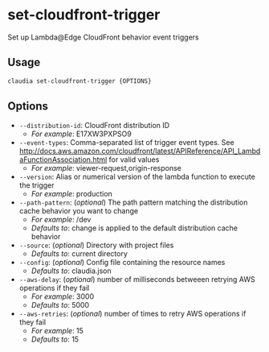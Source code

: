 # set-cloudfront-trigger

Set up Lambda@Edge CloudFront behavior event triggers

## Usage

```bash
claudia set-cloudfront-trigger {OPTIONS}
```

## Options

*  `--distribution-id`:  CloudFront distribution ID
    * _For example_: E17XW3PXPSO9
*  `--event-types`:  Comma-separated list of trigger event types. See http://docs.aws.amazon.com/cloudfront/latest/APIReference/API_LambdaFunctionAssociation.html for valid values
    * _For example_: viewer-request,origin-response
*  `--version`:  Alias or numerical version of the lambda function to execute the trigger
    * _For example_: production
*  `--path-pattern`:  (_optional_) The path pattern matching the distribution cache behavior you want to change
    * _For example_: /dev
    * _Defaults to_: change is applied to the default distribution cache behavior
*  `--source`:  (_optional_) Directory with project files
    * _Defaults to_: current directory
*  `--config`:  (_optional_) Config file containing the resource names
    * _Defaults to_: claudia.json
*  `--aws-delay`:  (_optional_) number of milliseconds betweeen retrying AWS operations if they fail
    * _For example_: 3000
    * _Defaults to_: 5000
*  `--aws-retries`:  (_optional_) number of times to retry AWS operations if they fail
    * _For example_: 15
    * _Defaults to_: 15
